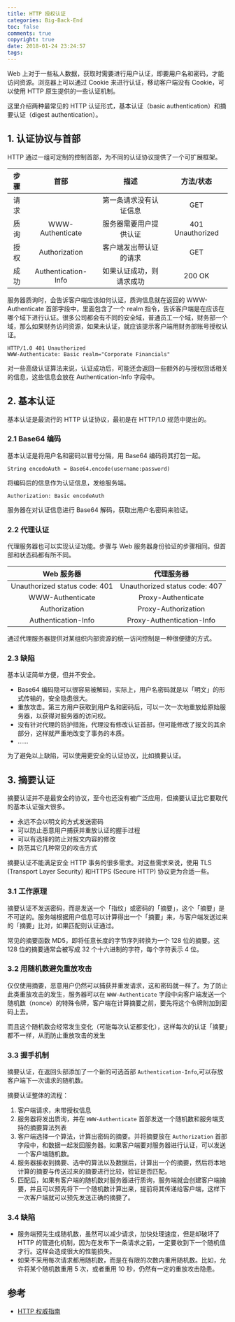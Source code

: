 ```yaml
---
title: HTTP 授权认证
categories: Big-Back-End
toc: false
comments: true
copyright: true
date: 2018-01-24 23:24:57
tags:
---
```


Web 上对于一些私人数据，获取时需要进行用户认证，即要用户名和密码，才能访问资源。浏览器上可以通过 Cookie 来进行认证，移动客户端没有 Cookie，可以使用 HTTP 原生提供的一些认证机制。

这里介绍两种最常见的 HTTP 认证形式，基本认证（basic authentication）和摘要认证（digest authentication）。

<!--more-->

## 1. 认证协议与首部

HTTP 通过一组可定制的控制首部，为不同的认证协议提供了一个可扩展框架。

|  步骤  |         首部          |      描述      |      方法/状态       |
| :--: | :-----------------: | :----------: | :--------------: |
|  请求  |                     | 第一条请求没有认证信息  |       GET        |
|  质询  |  WWW-Authenticate   | 服务器需要用户提供认证  | 401 Unauthorized |
|  授权  |    Authorization    | 客户端发出带认证的请求  |       GET        |
|  成功  | Authentication-Info | 如果认证成功，则请求成功 |      200 OK      |

服务器质询时，会告诉客户端应该如何认证，质询信息就在返回的 WWW-Authenticate 首部字段中，里面包含了一个 realm 指令，告诉客户端是在应该在哪个域下进行认证。很多公司都会有不同的安全域，普通员工一个域，财务部一个域，那么如果财务访问资源，如果未认证，就应该提示客户端用财务部账号授权认证。

```
HTTP/1.0 401 Unauthorized
WWW-Authenticate: Basic realm="Corporate Financials"
```

对一些高级认证算法来说，认证成功后，可能还会返回一些额外的与授权回话相关的信息，这些信息会放在 Authentication-Info 字段中。

## 2. 基本认证

基本认证是最流行的 HTTP 认证协议，最初是在 HTTP/1.0 规范中提出的。

### 2.1 Base64 编码

基本认证是将用户名和密码以冒号分隔，用 Base64 编码将其打包一起。

```
String encodeAuth = Base64.encode(username:password)
```

将编码后的信息作为认证信息，发给服务端。

```
Authorization: Basic encodeAuth
```

服务器在对认证信息进行 Base64 解码，获取出用户名密码来验证。

### 2.2 代理认证

代理服务器也可以实现认证功能。步骤与 Web 服务器身份验证的步骤相同。但首部和状态码都有所不同。

|            Web 服务器            |             代理服务器             |
| :---------------------------: | :---------------------------: |
| Unauthorized status code: 401 | Unauthorized status code: 407 |
|       WWW-Authenticate        |      Proxy-Authenticate       |
|         Authorization         |      Proxy-Authorization      |
|      Authentication-Info      |   Proxy-Authentication-Info   |

通过代理服务器提供对某组织内部资源的统一访问控制是一种很便捷的方式。

### 2.3 缺陷

基本认证简单方便，但并不安全。

- Base64 编码隐可以很容易被解码，实际上，用户名密码就是以「明文」的形式传输的，安全隐患很大。
- 重放攻击。第三方用户获取到用户名和密码后，可以一次一次地重放给原始服务器，以获得对服务器的访问权。
- 没有针对代理的防护措施，代理没有修改认证首部，但可能修改了报文的其余部分，这样就严重地改变了事务的本质。
- …...

为了避免以上缺陷，可以使用更安全的认证协议，比如摘要认证。

## 3. 摘要认证

摘要认证并不是最安全的协议，至今也还没有被广泛应用，但摘要认证比它要取代的基本认证强大很多。

- 永远不会以明文的方式发送密码
- 可以防止恶意用户捕获并重放认证的握手过程
- 可以有选择的防止对报文内容的修改
- 防范其它几种常见的攻击方式

摘要认证不能满足安全 HTTP 事务的很多需求。对这些需求来说，使用 TLS (Transport Layer Security) 和HTTPS (Secure HTTP) 协议更为合适一些。

### 3.1 工作原理

摘要认证不发送密码，而是发送一个「指纹」或密码的「摘要」，这个「摘要」是不可逆的。服务端根据用户信息可以计算得出一个「摘要」来，与客户端发送过来的「摘要」比对，如果匹配则认证通过。

常见的摘要函数 MD5，即将任意长度的字节序列转换为一个 128 位的摘要。这 128 位的摘要通常会被写成 32 个十六进制的字符，每个字符表示 4 位。

### 3.2 用随机数避免重放攻击

仅仅使用摘要，恶意用户仍然可以捕获并重发请求，这和密码就一样了。为了防止此类重放攻击的发生，服务器可以在 `WWW-Authenticate` 字段中向客户端发送一个随机数（nonce）的特殊令牌，客户端在计算摘要之前，要先将这个令牌附加到密码上去。

而且这个随机数会经常发生变化（可能每次认证都变化），这样每次的认证「摘要」都不一样，从而防止重放攻击的发生

### 3.3 握手机制

摘要认证，在返回头部添加了一个新的可选首部 `Authentication-Info`,可以存放客户端下一次请求的随机数。

摘要认证整体的流程：

1. 客户端请求，未带授权信息
2. 服务器将发出质询，并在 `WWW-Authenticate` 首部发送一个随机数和服务端支持的摘要算法列表
3. 客户端选择一个算法，计算出密码的摘要。并将摘要放在 `Authorization` 首部字段中，和数据一起发回服务器。如果客户端要对服务器进行认证，可以发送一个客户端随机数。
4. 服务器接收到摘要、选中的算法以及数据后，计算出一个的摘要，然后将本地计算的摘要与传送过来的摘要进行比较，验证是否匹配。
5. 匹配后，如果有客户端的随机数对服务器进行质询，服务端就会创建客户端摘要，并且可以预先将下一个随机数计算出来，提前将其传递给客户端，这样下一次客户端就可以预先发送正确的摘要了。

### 3.4 缺陷

-  服务端预先生成随机数，虽然可以减少请求，加快处理速度，但是却破坏了 HTTP 的管道化机制，因为在发布下一条请求之前，一定要收到下一个随机值才行。这样会造成很大的性能损失。
- 如果不采用每次请求都用随机数，而是在有限的次数内重用随机数。比如，允许将某个随机数重用 5 次，或者重用 10 秒，仍然有一定的重放攻击隐患。

## 参考

- [HTTP 权威指南]()